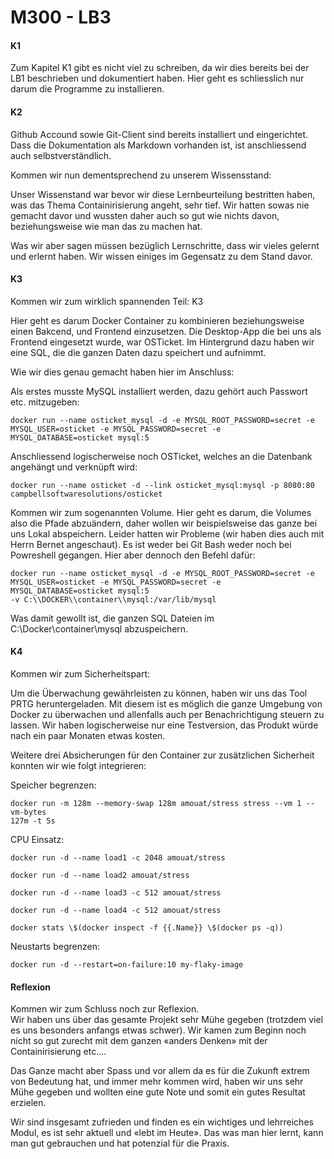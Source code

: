 M300 - LB3
===================

#### K1

Zum Kapitel K1 gibt es nicht viel zu schreiben, da wir dies bereits bei der LB1
beschrieben und dokumentiert haben. Hier geht es schliesslich nur darum die
Programme zu installieren.

#### K2

Github Accound sowie Git-Client sind bereits installiert und eingerichtet. Dass
die Dokumentation als Markdown vorhanden ist, ist anschliessend auch
selbstverständlich.

Kommen wir nun dementsprechend zu unserem Wissensstand:

Unser Wissenstand war bevor wir diese Lernbeurteilung bestritten haben, was das
Thema Containirisierung angeht, sehr tief. Wir hatten sowas nie gemacht davor
und wussten daher auch so gut wie nichts davon, beziehungsweise wie man das zu
machen hat.

Was wir aber sagen müssen bezüglich Lernschritte, dass wir vieles gelernt und
erlernt haben. Wir wissen einiges im Gegensatz zu dem Stand davor.

#### K3

Kommen wir zum wirklich spannenden Teil: K3

Hier geht es darum Docker Container zu kombinieren beziehungsweise einen
Bakcend, und Frontend einzusetzen. Die Desktop-App die bei uns als Frontend
eingesetzt wurde, war OSTicket. Im Hintergrund dazu haben wir eine SQL, die die
ganzen Daten dazu speichert und aufnimmt.

Wie wir dies genau gemacht haben hier im Anschluss:

Als erstes musste MySQL installiert werden, dazu gehört auch Passwort etc.
mitzugeben:

    docker run --name osticket_mysql -d -e MYSQL_ROOT_PASSWORD=secret -e
    MYSQL_USER=osticket -e MYSQL_PASSWORD=secret -e MYSQL_DATABASE=osticket mysql:5

Anschliessend logischerweise noch OSTicket, welches an die Datenbank angehängt
und verknüpft wird:

    docker run --name osticket -d --link osticket_mysql:mysql -p 8080:80
    campbellsoftwaresolutions/osticket

Kommen wir zum sogenannten Volume. Hier geht es darum, die Volumes also die
Pfade abzuändern, daher wollen wir beispielsweise das ganze bei uns Lokal
abspeichern. Leider hatten wir Probleme (wir haben dies auch mit Herrn Bernet
angeschaut). Es ist weder bei Git Bash weder noch bei Powreshell gegangen. Hier
aber dennoch den Befehl dafür:

    docker run --name osticket_mysql -d -e MYSQL_ROOT_PASSWORD=secret -e
    MYSQL_USER=osticket -e MYSQL_PASSWORD=secret -e MYSQL_DATABASE=osticket mysql:5
    -v C:\\DOCKER\\container\\mysql:/var/lib/mysql

Was damit gewollt ist, die ganzen SQL Dateien im C:\\Docker\\container\\mysql
abzuspeichern.

#### K4

Kommen wir zum Sicherheitspart:

Um die Überwachung gewährleisten zu können, haben wir uns das Tool PRTG
heruntergeladen. Mit diesem ist es möglich die ganze Umgebung von Docker zu
überwachen und allenfalls auch per Benachrichtigung steuern zu lassen. Wir haben
logischerweise nur eine Testversion, das Produkt würde nach ein paar Monaten
etwas kosten.

Weitere drei Absicherungen für den Container zur zusätzlichen Sicherheit konnten
wir wie folgt integrieren:

Speicher begrenzen:

    docker run -m 128m --memory-swap 128m amouat/stress stress --vm 1 --vm-bytes
    127m -t 5s

CPU Einsatz:

    docker run -d --name load1 -c 2048 amouat/stress

    docker run -d --name load2 amouat/stress

    docker run -d --name load3 -c 512 amouat/stress

    docker run -d --name load4 -c 512 amouat/stress

    docker stats \$(docker inspect -f {{.Name}} \$(docker ps -q))

Neustarts begrenzen:

    docker run -d --restart=on-failure:10 my-flaky-image

#### Reflexion

Kommen wir zum Schluss noch zur Reflexion.  
Wir haben uns über das gesamte Projekt sehr Mühe gegeben (trotzdem viel es uns
besonders anfangs etwas schwer). Wir kamen zum Beginn noch nicht so gut zurecht
mit dem ganzen «anders Denken» mit der Containirisierung etc….

Das Ganze macht aber Spass und vor allem da es für die Zukunft extrem von
Bedeutung hat, und immer mehr kommen wird, haben wir uns sehr Mühe gegeben und
wollten eine gute Note und somit ein gutes Resultat erzielen.

Wir sind insgesamt zufrieden und finden es ein wichtiges und lehrreiches Modul,
es ist sehr aktuell und «lebt im Heute». Das was man hier lernt, kann man gut
gebrauchen und hat potenzial für die Praxis.
